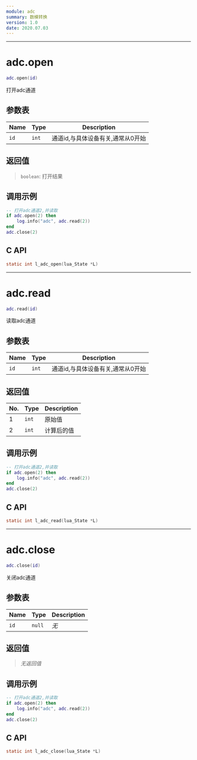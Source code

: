 ```yaml
---
module: adc
summary: 数模转换
version: 1.0
date: 2020.07.03
---
```


--------------------------------------------------
# adc.open

```lua
adc.open(id)
```

打开adc通道

## 参数表

Name | Type | Description
-----|------|--------------
`id`|`int`| 通道id,与具体设备有关,通常从0开始

## 返回值

> `boolean`: 打开结果

## 调用示例

```lua
-- 打开adc通道2,并读取
if adc.open(2) then
    log.info("adc", adc.read(2))
end
adc.close(2)
```

## C API

```c
static int l_adc_open(lua_State *L)
```


--------------------------------------------------
# adc.read

```lua
adc.read(id)
```

读取adc通道

## 参数表

Name | Type | Description
-----|------|--------------
`id`|`int`| 通道id,与具体设备有关,通常从0开始

## 返回值

No. | Type | Description
----|------|--------------
1 |`int`| 原始值
2 |`int`| 计算后的值

## 调用示例

```lua
-- 打开adc通道2,并读取
if adc.open(2) then
    log.info("adc", adc.read(2))
end
adc.close(2)
```

## C API

```c
static int l_adc_read(lua_State *L)
```


--------------------------------------------------
# adc.close

```lua
adc.close(id)
```

关闭adc通道

## 参数表

Name | Type | Description
-----|------|--------------
`id`|`null`| *无*

## 返回值

> *无返回值*

## 调用示例

```lua
-- 打开adc通道2,并读取
if adc.open(2) then
    log.info("adc", adc.read(2))
end
adc.close(2)
```

## C API

```c
static int l_adc_close(lua_State *L)
```


